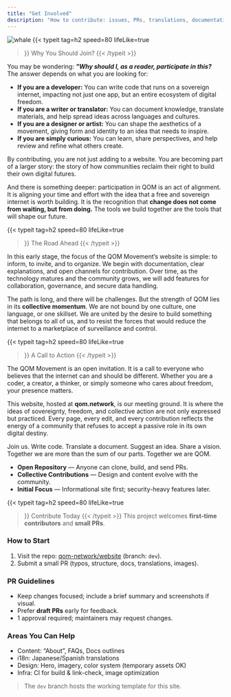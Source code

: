 ```yaml
---
title: "Get Involved"
description: "How to contribute: issues, PRs, translations, documentation, and design."
---
```

![whale](/img/default_background4.jpg)
{{< typeit 
  tag=h2
  speed=80
  lifeLike=true
>}} 
 Why You Should Join?
{{< /typeit >}}

You may be wondering: ***"Why should I, as a reader, participate in this?*** The answer depends on what you are looking for:

- **If you are a developer:** You can write code that runs on a sovereign internet, impacting not just one app, but an entire ecosystem of digital freedom.  
- **If you are a writer or translator:** You can document knowledge, translate materials, and help spread ideas across languages and cultures.  
- **If you are a designer or artist:** You can shape the aesthetics of a movement, giving form and identity to an idea that needs to inspire.  
- **If you are simply curious:** You can learn, share perspectives, and help review and refine what others create.  

By contributing, you are not just adding to a website. You are becoming part of a larger story: the story of how communities reclaim their right to build their own digital futures.  

And there is something deeper: participation in QOM is an act of alignment. It is aligning your time and effort with the idea that a free and sovereign internet is worth building. It is the recognition that **change does not come from waiting, but from doing.** The tools we build together are the tools that will shape our future.

{{< typeit 
  tag=h2
  speed=80
  lifeLike=true
>}} 
 The Road Ahead
{{< /typeit >}}

In this early stage, the focus of the QOM Movement’s website is simple: to inform, to invite, and to organize. We begin with documentation, clear explanations, and open channels for contribution. Over time, as the technology matures and the community grows, we will add features for collaboration, governance, and secure data handling.  

The path is long, and there will be challenges. But the strength of QOM lies in its **collective momentum**. We are not bound by one culture, one language, or one skillset. We are united by the desire to build something that belongs to all of us, and to resist the forces that would reduce the internet to a marketplace of surveillance and control.

{{< typeit 
  tag=h2
  speed=80
  lifeLike=true
>}} 
 A Call to Action
{{< /typeit >}}

The QOM Movement is an open invitation. It is a call to everyone who believes that the internet can and should be different. Whether you are a coder, a creator, a thinker, or simply someone who cares about freedom, your presence matters.  

This website, hosted at **qom.network**, is our meeting ground. It is where the ideas of sovereignty, freedom, and collective action are not only expressed but practiced. Every page, every edit, and every contribution reflects the energy of a community that refuses to accept a passive role in its own digital destiny.  

Join us. Write code. Translate a document. Suggest an idea. Share a vision. Together we are more than the sum of our parts. Together we are QOM.


- **Open Repository** — Anyone can clone, build, and send PRs.
- **Collective Contributions** — Design and content evolve with the community.
- **Initial Focus** — Informational site first; security-heavy features later.

{{< typeit 
  tag=h2
  speed=80
  lifeLike=true
>}} 
Contribute Today
{{< /typeit >}}
This project welcomes **first-time contributors** and **small PRs**.

### How to Start
1. Visit the repo: [qom-network/website](https://github.com/qom-network/website) (branch: `dev`).
2. Submit a small PR (typos, structure, docs, translations, images).

### PR Guidelines
- Keep changes focused; include a brief summary and screenshots if visual.
- Prefer **draft PRs** early for feedback.
- 1 approval required; maintainers may request changes.

### Areas You Can Help
- Content: “About”, FAQs, Docs outlines
- i18n: Japanese/Spanish translations
- Design: Hero, imagery, color system (temporary assets OK)
- Infra: CI for build & link-check, image optimization

> The `dev` branch hosts the working template for this site. 